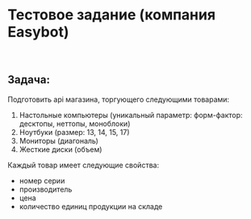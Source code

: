 <h1>
Тестовое задание (компания Easybot)
</h1>
</br>
<h2>
  Задача:
</h2>
Подготовить api магазина, торгующего следующими товарами:
<ol>
  <li>
    Настольные компьютеры (уникальный параметр: форм-фактор: десктопы, неттопы, моноблоки)
  </li>
  <li>
    Ноутбуки (размер: 13, 14, 15, 17)
  </li>
  <li>
    Мониторы (диагональ)
  </li>
  <li>
    Жесткие диски (объем)
  </li>
</ol>
<div>
  <span>Каждый товар имеет следующие свойства:</span>
  <ul>
    <li>
      номер серии
    </li>
    <li>
      производитель
    </li>
    <li>
      цена
    </li>
    <li>
      количество единиц продукции на складе
    </li>
  </ul>
</div>
</br>

